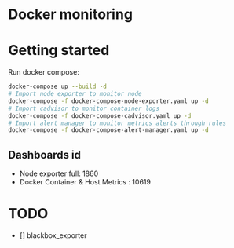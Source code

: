 # Docker monitoring
# Getting started
Run docker compose:
```sh
docker-compose up --build -d
# Import node exporter to monitor node
docker-compose -f docker-compose-node-exporter.yaml up -d
# Import cadvisor to monitor container logs
docker-compose -f docker-compose-cadvisor.yaml up -d
# Import alert manager to monitor metrics alerts through rules
docker-compose -f docker-compose-alert-manager.yaml up -d
```
## Dashboards id
- Node exporter full: 1860
- Docker Container & Host Metrics : 10619

# TODO
- [] blackbox_exporter
